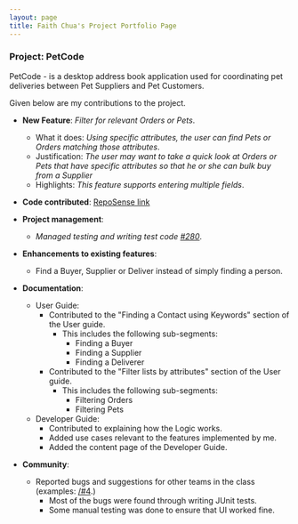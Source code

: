 ```yaml
---
layout: page
title: Faith Chua's Project Portfolio Page
---
```


### Project: PetCode

PetCode - is a desktop address book application used for coordinating pet deliveries between Pet Suppliers and Pet Customers.

Given below are my contributions to the project.

* **New Feature**: *Filter for relevant Orders or Pets*.
    * What it does: *Using specific attributes, the user can find Pets or Orders matching those attributes*.
    * Justification: *The user may want to take a quick look at Orders or Pets that have specific attributes so that he or she can bulk buy from a Supplier*
    * Highlights: *This feature supports entering multiple fields*.
    
* **Code contributed**: [RepoSense link](https://nus-cs2103-ay2223s1.github.io/tp-dashboard/?search=boredcoco&breakdown=true)

* **Project management**:
    * *Managed testing and writing test code [\#280](https://github.com/AY2223S1-CS2103T-T09-2/tp/pull/280#issue-1428340017)*.

* **Enhancements to existing features**:
  * Find a Buyer, Supplier or Deliver instead of simply finding a person.

* **Documentation**:
    * User Guide:
        * Contributed to the "Finding a Contact using Keywords" section of the User guide.
          * This includes the following sub-segments:
            * Finding a Buyer
            * Finding a Supplier
            * Finding a Deliverer
        * Contributed to the "Filter lists by attributes" section of the User guide.
          * This includes the following sub-segments:
            * Filtering Orders
            * Filtering Pets
    * Developer Guide:
        * Contributed to explaining how the Logic works.
        * Added use cases relevant to the features implemented by me.
        * Added the content page of the Developer Guide.

* **Community**:
    * Reported bugs and suggestions for other teams in the class (examples: [/#4](https://github.com/boredcoco/ped/issues/1#issue-1426879221).)
      * Most of the bugs were found through writing JUnit tests.
      * Some manual testing was done to ensure that UI worked fine.
    

